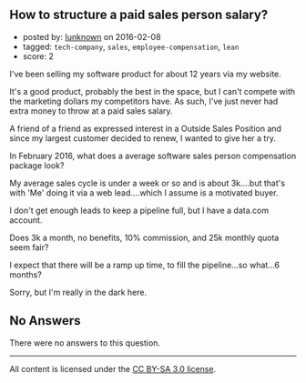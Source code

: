 ## How to structure a paid sales person salary?

- posted by: [Iunknown](https://stackexchange.com/users/217932/iunknown) on 2016-02-08
- tagged: `tech-company`, `sales`, `employee-compensation`, `lean`
- score: 2

I've been selling my software product for about 12 years via my website.  

It's a good product, probably the best in the space, but I can't compete with the marketing dollars my competitors have.  As such, I've just never had extra money to throw at a paid sales salary.

A friend of a friend as expressed interest in a Outside Sales Position and since my largest customer decided to renew, I wanted to give her a try.

In February 2016, what does a average software sales person compensation package look?

My average sales cycle is under a week or so and is about 3k....but that's with 'Me' doing it via a web lead....which I assume is a motivated buyer.

I don't get enough leads to keep a pipeline full, but I have a data.com account.

Does 3k a month, no benefits, 10% commission, and 25k monthly quota seem fair?

I expect that there will be a ramp up time, to fill the pipeline...so what...6 months?

Sorry, but I'm really in the dark here.



## No Answers

There were no answers to this question.


---

All content is licensed under the [CC BY-SA 3.0 license](https://creativecommons.org/licenses/by-sa/3.0/).

